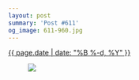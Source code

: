 ```yaml
---
layout: post
summary: 'Post #611'
og_image: 611-960.jpg
---
```


<p>
 <time>
  <a href="/611">
   {{ page.date | date: "%B %-d, %Y" }}
  </a>
 </time>
 <a href="/611">
  <figure data-taken="3/11/2017">
   <img sizes="(min-width: 700px) 50vw, calc(100vw - 2rem)" src="{{ site.assets_url }}/611-480.jpg" srcset="{{ site.assets_url }}/611-240.jpg 240w, {{ site.assets_url }}/611-480.jpg 480w, {{ site.assets_url }}/611-720.jpg 720w, {{ site.assets_url }}/611-960.jpg 960w"/>
  </figure>
 </a>
</p>
